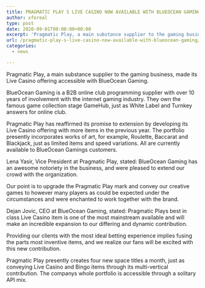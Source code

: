 ```yaml
---
title: PRAGMATIC PLAY S LIVE CASINO NOW AVAILABLE WITH BLUEOCEAN GAMING
author: xforeal 
type: post
date: 2020-09-01T00:00:00+00:00
excerpt: 'Pragmatic Play, a main substance supplier to the gaming business, made its Live Casino offering accessible with BlueOcean Gaming '
url: /pragmatic-play-s-live-casino-now-available-with-blueocean-gaming/
categories:
  - news

---
```

Pragmatic Play, a main substance supplier to the gaming business, made its Live Casino offering accessible with BlueOcean Gaming. 

BlueOcean Gaming is a B2B online club programming supplier with over 10 years of involvement with the internet gaming industry. They own the famous game collection stage GameHub, just as White Label and Turnkey answers for online club. 

Pragmatic Play has reaffirmed its promise to extension by developing its Live Casino offering with more items in the previous year. The portfolio presently incorporates works of art, for example, Roulette, Baccarat and Blackjack, just as limited items and speed variations. All are currently available to BlueOcean Gamings customers. 

Lena Yasir, Vice President at Pragmatic Play, stated: BlueOcean Gaming has an awesome notoriety in the business, and were pleased to extend our crowd with the organization. 

Our point is to upgrade the Pragmatic Play mark and convey our creative games to however many players as could be expected under the circumstances and were enchanted to work together with the brand. 

Dejan Jovic, CEO at BlueOcean Gaming, stated: Pragmatic Plays best in class Live Casino item is one of the most mainstream available and will make an incredible expansion to our differing and dynamic contribution. 

Providing our clients with the most ideal betting experience implies fusing the parts most inventive items, and we realize our fans will be excited with this new contribution. 

Pragmatic Play presently creates four new space titles a month, just as conveying Live Casino and Bingo items through its multi-vertical contribution. The companys whole portfolio is accessible through a solitary API mix.